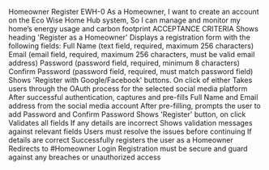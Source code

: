 Homeowner Register
EWH-0
As a Homeowner,
I want to create an account on the Eco Wise Home Hub system,
So I can manage and monitor my home’s energy usage and carbon footprint
ACCEPTANCE CRITERIA
Shows heading 'Register as a Homeowner'
Displays a registration form with the following fields:
Full Name (text field, required, maximum 256 characters)
Email (email field, required, maximum 256 characters, must be valid email address)
Password (password field, required, minimum 8 characters)
Confirm Password (password field, required, must match password field)
Shows 'Register with Google/Facebook' buttons. On click of either
Takes users through the OAuth process for the selected social media platform
After successful authentication, captures and pre-fills Full Name and Email address from the social media account
After pre-filling, prompts the user to add Password and Confirm Password
Shows 'Register' button, on click
Validates all fields
If any details are incorrect
Shows validation messages against relevant fields
Users must resolve the issues before continuing
If details are correct
Successfully registers the user as a Homeowner
Redirects to #Homeowner Login 
Registration must be secure and guard against any breaches or unauthorized access